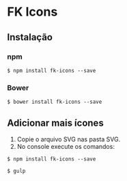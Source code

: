 # FK Icons

## Instalação

### npm

```console
$ npm install fk-icons --save
```

### Bower

```console
$ bower install fk-icons --save
```

## Adicionar mais ícones

1. Copie o arquivo SVG nas pasta SVG.
2. No console execute os comandos:

```console
$ npm install fk-icons --save
```

```console
$ gulp
```
